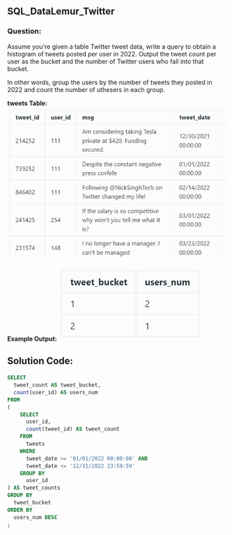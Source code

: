 ## SQL_DataLemur_Twitter

### Question:
Assume you're given a table Twitter tweet data, write a query to obtain a histogram of tweets posted per user in 2022. Output the tweet count per user as the bucket and the number of Twitter users who fall into that bucket.

In other words, group the users by the number of tweets they posted in 2022 and count the number of uthesers in each group.

**tweets Table:**
![tweets](./image-1.png)

**Example Output:**
![](./image.png)

## Solution Code:
```sql
SELECT
  tweet_count AS tweet_bucket,
  count(user_id) AS users_num
FROM
(
    SELECT 
      user_id, 
      count(tweet_id) AS tweet_count
    FROM 
      tweets
    WHERE 
      tweet_date >= '01/01/2022 00:00:00' AND 
      tweet_date <= '12/31/2022 23:59:59'
    GROUP BY
      user_id
) AS tweet_counts
GROUP BY
  tweet_bucket
ORDER BY
  users_num DESC
;
```
